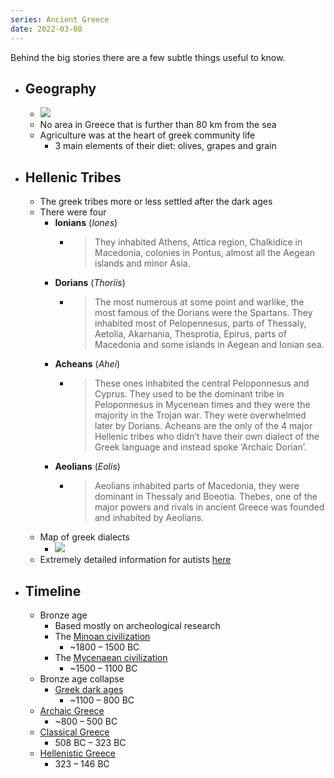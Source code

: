 ```yaml
---
series: Ancient Greece
date: 2022-03-08
---
```


Behind the big stories there are a few subtle things useful to know.
 
 - ## Geography
    - ![](https://firebasestorage.googleapis.com/v0/b/firescript-577a2.appspot.com/o/imgs%2Fapp%2FVitecek%2FzPVH76nfNV.png?alt=media&token=1e36f2fa-8475-4d17-94ac-07a81df38459)
    - No area in Greece that is further than 80 km from the sea
    - Agriculture was at the heart of greek community life
        - 3 main elements of their diet: olives, grapes and grain

- ## Hellenic Tribes
	- The greek tribes more or less settled after the dark ages
	- There were four
		- **Ionians** (*Iones*)
			- > They inhabited Athens, Attica region, Chalkidice in Macedonia, colonies in Pontus, almost all the Aegean islands and minor Asia.
		- **Dorians** (*Thoriis*)	
			- > The most numerous at some point and warlike, the most famous of the Dorians were the Spartans. They inhabited most of Pelopennesus, parts of Thessaly, Aetolia, Akarnania, Thesprotia, Epirus, parts of Macedonia and some islands in Aegean and Ionian sea.
		- **Acheans** (*Ahei*)
			- > These ones inhabited the central Peloponnesus and Cyprus. They used to be the dominant tribe in Peloponnesus in Mycenean times and they were the majority in the Trojan war. They were overwhelmed later by Dorians. Acheans are the only of the 4 major Hellenic tribes who didn’t have their own dialect of the Greek language and instead spoke ‘Archaic Dorian’.
		- **Aeolians** (*Eolis*)
			- > Aeolians inhabited parts of Macedonia, they were dominant in Thessaly and Boeotia. Thebes, one of the major powers and rivals in ancient Greece was founded and inhabited by Aeolians.
	- Map of greek dialects
		- ![](https://firebasestorage.googleapis.com/v0/b/firescript-577a2.appspot.com/o/imgs%2Fapp%2FVitecek%2FR9yFeugRYY.png?alt=media&token=153ccda1-4ce2-4c11-a750-2e10dbea369f)
	- Extremely detailed information for autists [here](https://en.wikipedia.org/wiki/List_of_ancient_Greek_tribes)
- ## Timeline
	- Bronze age
		- Based mostly on archeological research
		- The [Minoan civilization](Minoan%20Civilization.md)
			- ~1800 – 1500 BC
		- The [Mycenaean civilization](Mycenaean%20Civilization.md)
			- ~1500 – 1100 BC
	- Bronze age collapse
		- [Greek dark ages](Greek%20Dark%20Ages.md)
			- ~1100 – 800 BC
	- [Archaic Greece](Archaic%20Greece.md)
		- ~800 – 500 BC
	- [Classical Greece](Classical%20Greece.md)
		- 508 BC – 323 BC
	- [Hellenistic Greece]()
		- 323 – 146 BC